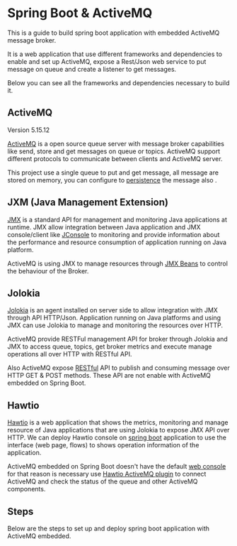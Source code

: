 # Spring Boot & ActiveMQ

This is a guide to build spring boot application with embedded ActiveMQ message broker.

It is a web application that use different frameworks and dependencies to enable and set up ActiveMQ, expose a Rest/Json web service to put message on queue and create a listener to get messages.

Below you can see all the frameworks and dependencies necessary to build it.

## ActiveMQ

Version 5.15.12

[ActiveMQ](https://activemq.apache.org/) is a open source queue server with message broker capabilities like send, store and get messages
on queue or topics. ActiveMQ support different protocols to communicate between clients and ActiveMQ server.

This project use a single queue to put and get message, all message are stored on memory, you can configure
to [persistence](https://activemq.apache.org/persistence) the message also . 


## JXM (Java Management Extension)

[JMX](https://openjdk.java.net/groups/jmx/) is a standard API for management and monitoring Java applications at runtime. JMX allow integration between Java application 
and JMX console/client like [JConsole](https://docs.oracle.com/javase/7/docs/technotes/guides/management/jconsole.html) to monitoring and 
provide information about the performance and resource consumption of application running on Java platform.

ActiveMQ is using JMX to manage resources through [JMX Beans](https://activemq.apache.org/jmx) to control the behaviour of the Broker.

## Jolokia

[Jolokia](https://jolokia.org/index.html) is an agent installed on server side to allow integration with JMX through API HTTP/Json. Application running on Java platforms and using JMX can use Jolokia 
to manage and monitoring the resources over HTTP.

ActiveMQ provide RESTFul management API for broker through Jolokia and JMX to access queue, topics, get broker metrics and execute manage operations all over HTTP with RESTful API.

Also ActiveMQ expose [RESTful](https://activemq.apache.org/rest) API to publish and consuming message over HTTP GET & POST methods. These API are not enable with ActiveMQ embedded on Spring Boot.

## Hawtio

[Hawtio](https://hawt.io/) is a web application that shows the metrics, monitoring and manage resource of Java applications that are using Jolokia to expose JMX API over HTTP. We can deploy Hawtio console
on [spring boot](https://hawt.io/docs/get-started/#running-a-spring-boot-app) application to use the interface (web page, flows) to shows operation information of the application. 

ActiveMQ embedded on Spring Boot doesn't have the default [web console](https://activemq.apache.org/web-console) for that reason is necessary use [Hawtio ActiveMQ plugin](https://hawt.io/docs/plugins/) 
to connect ActiveMQ and check the status of the queue and other ActiveMQ components.

## Steps

Below are the steps to set up and deploy spring boot application with ActiveMQ embedded.